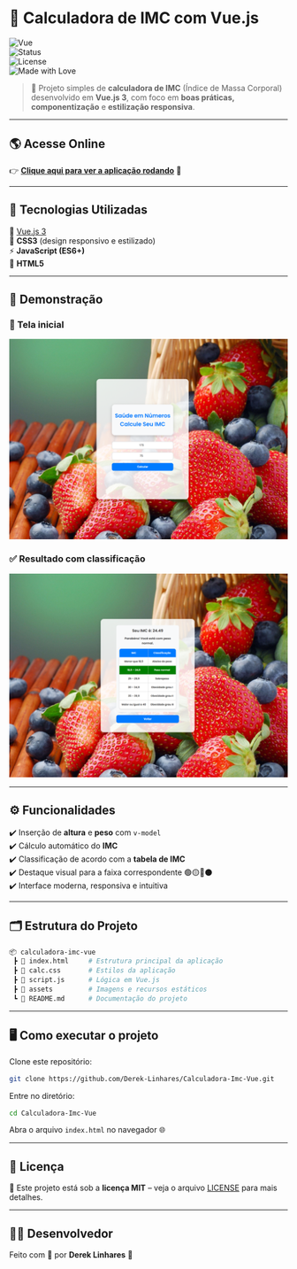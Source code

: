 
# 🧮 Calculadora de IMC com Vue.js  

![Vue](https://img.shields.io/badge/Vue-3.0-%2342b883?style=for-the-badge&logo=vue.js&logoColor=white)  
![Status](https://img.shields.io/badge/status-concluído-brightgreen?style=for-the-badge)  
![License](https://img.shields.io/badge/license-MIT-blue?style=for-the-badge)  
![Made with Love](https://img.shields.io/badge/made%20with-%E2%9D%A4-red?style=for-the-badge)  

> 🔹 Projeto simples de **calculadora de IMC** (Índice de Massa Corporal) desenvolvido em **Vue.js 3**, com foco em **boas práticas, componentização** e **estilização responsiva**.  

---

## 🌎 Acesse Online  

👉 [**Clique aqui para ver a aplicação rodando**](https://calculadora-imc-vue3.netlify.app/) 🚀  

---

## 🚀 Tecnologias Utilizadas  

💚 [Vue.js 3](https://vuejs.org/)  
🎨 **CSS3** (design responsivo e estilizado)  
⚡ **JavaScript (ES6+)**  
📄 **HTML5**  

---

## 📸 Demonstração  

### 🏁 Tela inicial  
![Exemplo 1 — Tela inicial](https://github.com/Derek-Linhares/Calculadora-Imc-Vue/blob/main/assets/exemplo1.png?raw=true)  

### ✅ Resultado com classificação  
![Exemplo 2 — Resultado](https://github.com/Derek-Linhares/Calculadora-Imc-Vue/blob/main/assets/exemplo2.png?raw=true)  

---

## ⚙️ Funcionalidades  

✔️ Inserção de **altura** e **peso** com `v-model`  
✔️ Cálculo automático do **IMC**  
✔️ Classificação de acordo com a **tabela de IMC**  
✔️ Destaque visual para a faixa correspondente 🟢🟡🔴⚫  
✔️ Interface moderna, responsiva e intuitiva  

---

## 🗂️ Estrutura do Projeto  

```bash
📦 calculadora-imc-vue
 ┣ 📜 index.html     # Estrutura principal da aplicação
 ┣ 📜 calc.css       # Estilos da aplicação
 ┣ 📜 script.js      # Lógica em Vue.js
 ┣ 📂 assets         # Imagens e recursos estáticos
 ┗ 📜 README.md      # Documentação do projeto
````

---

## 🖥️ Como executar o projeto

Clone este repositório:

```bash
git clone https://github.com/Derek-Linhares/Calculadora-Imc-Vue.git
```

Entre no diretório:

```bash
cd Calculadora-Imc-Vue
```

Abra o arquivo `index.html` no navegador 🌐

---



## 📜 Licença

📄 Este projeto está sob a **licença MIT** – veja o arquivo [LICENSE](LICENSE) para mais detalhes.

---

## 👨‍💻 Desenvolvedor  

Feito com 💚 por **Derek Linhares** 🚀



